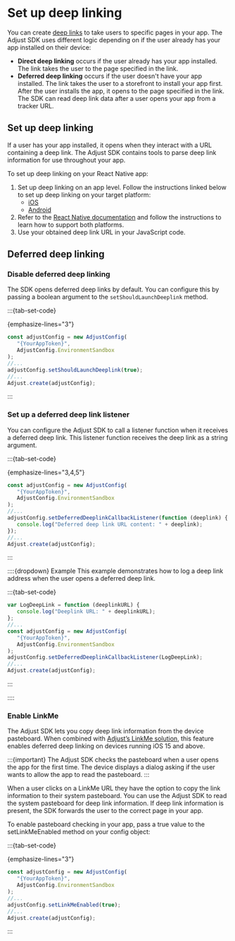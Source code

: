 # Set up deep linking

You can create [deep links](https://help.adjust.com/en/article/deep-links) to take users to specific pages in your app. The Adjust SDK uses different logic depending on if the user already has your app installed on their device:

-  **Direct deep linking** occurs if the user already has your app installed. The link takes the user to the page specified in the link.
-  **Deferred deep linking** occurs if the user doesn't have your app installed. The link takes the user to a storefront to install your app first. After the user installs the app, it opens to the page specified in the link.
   The SDK can read deep link data after a user opens your app from a tracker URL.

## Set up deep linking

If a user has your app installed, it opens when they interact with a URL containing a deep link. The Adjust SDK contains tools to parse deep link information for use throughout your app.

To set up deep linking on your React Native app:

1. Set up deep linking on an app level. Follow the instructions linked below to set up deep linking on your target platform:
   -  [iOS](https://help.adjust.com/en/article/deep-linking-ios-sdk)
   -  [Android](https://help.adjust.com/en/article/deep-linking-android-sdk)
2. Refer to the [React Native documentation](https://reactnative.dev/docs/linking.html) and follow the instructions to learn how to support both platforms.
3. Use your obtained deep link URL in your JavaScript code.

## Deferred deep linking

### Disable deferred deep linking

The SDK opens deferred deep links by default. You can configure this by passing a boolean argument to the `setShouldLaunchDeeplink` method.

:::{tab-set-code}

{emphasize-lines="3"}

```js
const adjustConfig = new AdjustConfig(
   "{YourAppToken}",
   AdjustConfig.EnvironmentSandbox
);
//...
adjustConfig.setShouldLaunchDeeplink(true);
//...
Adjust.create(adjustConfig);
```

:::

### Set up a deferred deep link listener

You can configure the Adjust SDK to call a listener function when it receives a deferred deep link. This listener function receives the deep link as a string argument.

:::{tab-set-code}

{emphasize-lines="3,4,5"}

```js
const adjustConfig = new AdjustConfig(
   "{YourAppToken}",
   AdjustConfig.EnvironmentSandbox
);
//...
adjustConfig.setDeferredDeeplinkCallbackListener(function (deeplink) {
   console.log("Deferred deep link URL content: " + deeplink);
});
//...
Adjust.create(adjustConfig);
```

:::

::::{dropdown} Example
This example demonstrates how to log a deep link address when the user opens a deferred deep link.

:::{tab-set-code}

```js
var LogDeepLink = function (deeplinkURL) {
   console.log("Deeplink URL: " + deeplinkURL);
};
//...
const adjustConfig = new AdjustConfig(
   "{YourAppToken}",
   AdjustConfig.EnvironmentSandbox
);
adjustConfig.setDeferredDeeplinkCallbackListener(LogDeepLink);
//...
Adjust.create(adjustConfig);
```

:::

::::

### Enable LinkMe

The Adjust SDK lets you copy deep link information from the device pasteboard. When combined with [Adjust’s LinkMe solution](https://help.adjust.com/en/article/linkme), this feature enables deferred deep linking on devices running iOS 15 and above.

:::{important}
The Adjust SDK checks the pasteboard when a user opens the app for the first time. The device displays a dialog asking if the user wants to allow the app to read the pasteboard.
:::

When a user clicks on a LinkMe URL they have the option to copy the link information to their system pasteboard. You can use the Adjust SDK to read the system pasteboard for deep link information. If deep link information is present, the SDK forwards the user to the correct page in your app.

To enable pasteboard checking in your app, pass a true value to the setLinkMeEnabled method on your config object:

:::{tab-set-code}

{emphasize-lines="3"}

```js
const adjustConfig = new AdjustConfig(
   "{YourAppToken}",
   AdjustConfig.EnvironmentSandbox
);
//...
adjustConfig.setLinkMeEnabled(true);
//...
Adjust.create(adjustConfig);
```

:::
